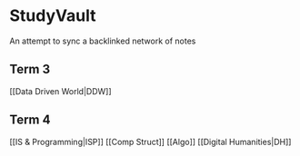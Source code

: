 # StudyVault
 An attempt to sync a backlinked network of notes

## Term 3
[[Data Driven World|DDW]]

## Term 4
[[IS & Programming|ISP]]
[[Comp Struct]]
[[Algo]]
[[Digital Humanities|DH]]

